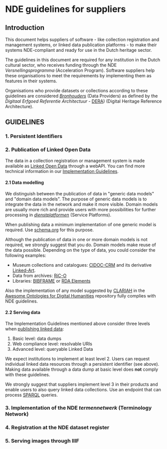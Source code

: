# NDE guidelines for suppliers

## Introduction

This document helps suppliers of software - like collection registration and management systems, or linked data publication platforms - to make their systems NDE-compliant and ready for use in the Dutch heritage sector.  

The guidelines in this document are required for any institution in the Dutch cultural sector, who receives funding through the NDE *Versnellingsprogramma* (Acceleration Program). Software suppliers help these organisations to meet the requirements by implementing them as features in their systems.

Organisations who provide datasets or collections according to these guidelines are considered  [*Bronhouders*](https://dera.netwerkdigitaalerfgoed.nl/index.php/Rollen#Bronhouder) (Data Providers) as defined by the *Digitaal Erfgoed Referentie Architectuur* - [DERA](https://dera.netwerkdigitaalerfgoed.nl)) (Digital Heritage Reference Architecture).

## GUIDELINES

### 1. Persistent Identifiers

### 2.  Publication of Linked Open Data

The data in a collection registration or management system is made available as [Linked Open Data](https://netwerkdigitaalerfgoed.nl/activiteiten/linked-data-2/) through a webAPI. You can find more technical information in our [Implementation Guidelines](https://netwerk-digitaal-erfgoed.github.io/cm-implementation-guidelines/#publishing-collection-information).

#### 2.1 Data modelling

We distinguish between the publication of data in "generic data models" and "domain data models". The purpose of generic data models is to integrate the data in the network and make it more visible. Domain models are usually more rich and provide users with more possibilities for further processing in [*dienstplatformen*](https://netwerkdigitaalerfgoed.nl/nieuws/maak-jij-erfgoedsites-en-apps-volg-de-afspraken-uit-de-architectuurblauwdruk-voor-dienstplatformen/) (Service Platforms).

When publishing data a minimum implementation of one generic model is required. Use [schema.org](https://schema.org) for this purpose.

Although the publication of data in one or more domain models is not required, we strongly suggest that you do. Domain models make reuse  of the data possible. Depending on the type of data, you could consider the following examples:
- Museum collections and catalogues: [CIDOC-CRM](https://cidoc-crm.org) and its derivative [Linked-Art](https://linked.art/model/).
- Data from archives: [RiC-O](https://www.ica.org/standards/RiC/RiC-O_v0-2.html)
- Libraries: [BIBFRAME](https://www.loc.gov/bibframe/) or [RDA Elements](https://www.rdaregistry.info/Elements/)

Also the implementation of any model suggested by [CLARIAH](https://www.clariah.nl) in the [Awesome Ontologies for Digital Humanities](https://github.com/CLARIAH/awesome-humanities-ontologies) repository fully complies with NDE guidelines.

#### 2.2 Serving data

The Implementation Guidelines mentioned above consider three levels when [publishing linked data](https://netwerk-digitaal-erfgoed.github.io/cm-implementation-guidelines/#publishing-linked-data):
1. Basic level: data dumps
2. Web compliance level: resolvable URIs
3. Advanced level: queryable Linked Data

We expect institutions to implement at least level 2. Users can request individual linked data resources through a persistent identifier (see above). Making data available through a data dump at basic level does **not** comply with these guidelines.

We strongly suggest that suppliers implement level 3 in their products and enable users to also query linked data collections. Use an endpoint that can process [SPARQL](https://www.w3.org/TR/rdf-sparql-query/) queries.

### 3. Implementation of the NDE *termennetwerk* (Terminology Network)

### 4. Registration at the NDE dataset register

### 5. Serving images through IIIF



